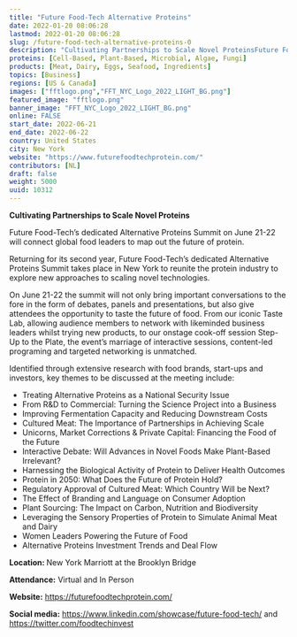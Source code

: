 ```yaml
---
title: "Future Food-Tech Alternative Proteins"
date: 2022-01-20 08:06:28
lastmod: 2022-01-20 08:06:28
slug: /future-food-tech-alternative-proteins-0
description: "Cultivating Partnerships to Scale Novel ProteinsFuture Food-Tech’s dedicated Alternative Proteins Summit on June 21-22 will connect global food leaders to map out the future of protein.Returning for its second year, Future Food-Tech’s dedicated Alternative Proteins Summit takes place in New York to reunite the protein industry to explore new approaches to scaling novel technologies."
proteins: [Cell-Based, Plant-Based, Microbial, Algae, Fungi]
products: [Meat, Dairy, Eggs, Seafood, Ingredients]
topics: [Business]
regions: [US & Canada]
images: ["fftlogo.png","FFT_NYC_Logo_2022_LIGHT_BG.png"]
featured_image: "fftlogo.png"
banner_image: "FFT_NYC_Logo_2022_LIGHT_BG.png"
online: FALSE
start_date: 2022-06-21
end_date: 2022-06-22
country: United States
city: New York
website: "https://www.futurefoodtechprotein.com/"
contributors: [NL]
draft: false
weight: 5000
uuid: 10312
---
```

<p><strong>Cultivating Partnerships to Scale Novel Proteins</strong></p>
<p>Future Food-Tech’s dedicated Alternative Proteins Summit on June 21-22 will connect global food leaders to map out the future of protein.</p>
<p>Returning for its second year, Future Food-Tech’s dedicated Alternative Proteins Summit takes place in New York to reunite the protein industry to explore new approaches to scaling novel technologies.</p>
<p>On June 21-22 the summit will not only bring important conversations to the fore in the form of debates, panels and presentations, but also give attendees the opportunity to taste the future of food. From our iconic Taste Lab, allowing audience members to network with likeminded business leaders whilst trying new products, to our onstage cook-off session Step-Up to the Plate, the event’s marriage of interactive sessions, content-led programing and targeted networking is unmatched.</p>
<p>Identified through extensive research with food brands, start-ups and investors, key themes to be discussed at the meeting include:</p>
<ul>
<li>Treating Alternative Proteins as a National Security Issue</li>
<li>From R&D to Commercial: Turning the Science Project into a Business</li>
<li>Improving Fermentation Capacity and Reducing Downstream Costs</li>
<li>Cultured Meat: The Importance of Partnerships in Achieving Scale</li>
<li>Unicorns, Market Corrections & Private Capital: Financing the Food of the Future</li>
<li>Interactive Debate: Will Advances in Novel Foods Make Plant-Based Irrelevant?</li>
<li>Harnessing the Biological Activity of Protein to Deliver Health Outcomes</li>
<li>Protein in 2050: What Does the Future of Protein Hold?</li>
<li>Regulatory Approval of Cultured Meat: Which Country Will be Next?</li>
<li>The Effect of Branding and Language on Consumer Adoption</li>
<li>Plant Sourcing: The Impact on Carbon, Nutrition and Biodiversity</li>
<li>Leveraging the Sensory Properties of Protein to Simulate Animal Meat and Dairy</li>
<li>Women Leaders Powering the Future of Food</li>
<li>Alternative Proteins Investment Trends and Deal Flow</li>
</ul>
<p><strong>Location: </strong>New York Marriott at the Brooklyn Bridge</p>
<p><strong>Attendance:</strong> Virtual and In Person</p>
<p><strong>Website:</strong> <a href="https://futurefoodtechprotein.com/register">https://futurefoodtechprotein.com/</a></p>
<p><strong>Social media:</strong> <a href="https://www.linkedin.com/showcase/future-food-tech/">https://www.linkedin.com/showcase/future-food-tech/</a> and <a href="https://twitter.com/foodtechinvest">https://twitter.com/foodtechinvest</a></p>
